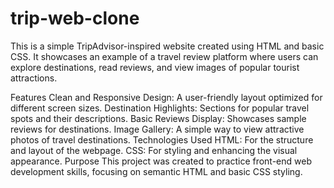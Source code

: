 # trip-web-clone  

This is a simple TripAdvisor-inspired website created using HTML and basic CSS. It showcases an example of a travel review platform where users can explore destinations, read reviews, and view images of popular tourist attractions.

Features
Clean and Responsive Design: A user-friendly layout optimized for different screen sizes.
Destination Highlights: Sections for popular travel spots and their descriptions.
Basic Reviews Display: Showcases sample reviews for destinations.
Image Gallery: A simple way to view attractive photos of travel destinations.
Technologies Used
HTML: For the structure and layout of the webpage.
CSS: For styling and enhancing the visual appearance.
Purpose
This project was created to practice front-end web development skills, focusing on semantic HTML and basic CSS styling.
